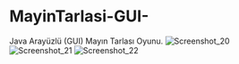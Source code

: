 # MayinTarlasi-GUI-
Java Arayüzlü (GUI) Mayın Tarlası Oyunu.
![Screenshot_20](https://user-images.githubusercontent.com/41691766/108553805-40d9a180-7304-11eb-9b52-5bb79880b3ce.png)
![Screenshot_21](https://user-images.githubusercontent.com/41691766/108553807-41723800-7304-11eb-8265-d33f949c9d8d.png)
![Screenshot_22](https://user-images.githubusercontent.com/41691766/108553809-41723800-7304-11eb-9d4f-f38f915e40ce.png)
